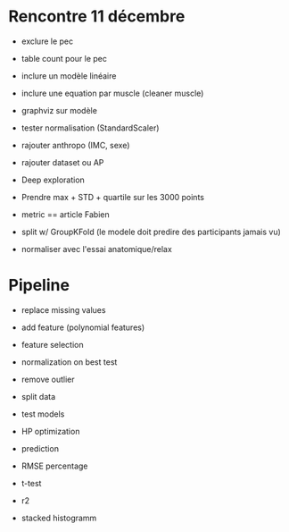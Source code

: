 # Rencontre 11 décembre

- exclure le pec
- table count pour le pec
- inclure un modèle linéaire
- inclure une equation par muscle (cleaner muscle)
- graphviz sur modèle
- tester normalisation (StandardScaler)

- rajouter anthropo (IMC, sexe)
- rajouter dataset ou AP

- Deep exploration


- Prendre max + STD + quartile sur les 3000 points

- metric == article Fabien

- split w/ GroupKFold (le modele doit predire des participants jamais vu)

- normaliser avec l'essai anatomique/relax

# Pipeline
- replace missing values
- add feature (polynomial features)
- feature selection
- normalization on best test
- remove outlier
- split data
- test models
- HP optimization
- prediction

- RMSE percentage
- t-test
- r2
- stacked histogramm
